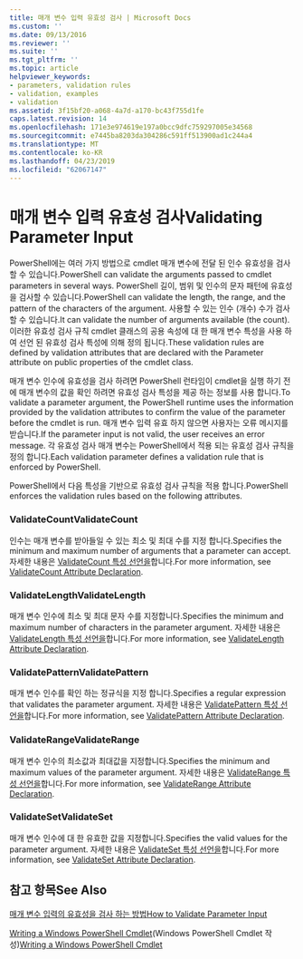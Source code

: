 ```yaml
---
title: 매개 변수 입력 유효성 검사 | Microsoft Docs
ms.custom: ''
ms.date: 09/13/2016
ms.reviewer: ''
ms.suite: ''
ms.tgt_pltfrm: ''
ms.topic: article
helpviewer_keywords:
- parameters, validation rules
- validation, examples
- validation
ms.assetid: 3f15bf20-a068-4a7d-a170-bc43f755d1fe
caps.latest.revision: 14
ms.openlocfilehash: 171e3e974619e197a0bcc9dfc759297005e34568
ms.sourcegitcommit: e7445ba8203da304286c591ff513900ad1c244a4
ms.translationtype: MT
ms.contentlocale: ko-KR
ms.lasthandoff: 04/23/2019
ms.locfileid: "62067147"
---
```

# <a name="validating-parameter-input"></a><span data-ttu-id="1cb16-102">매개 변수 입력 유효성 검사</span><span class="sxs-lookup"><span data-stu-id="1cb16-102">Validating Parameter Input</span></span>

<span data-ttu-id="1cb16-103">PowerShell에는 여러 가지 방법으로 cmdlet 매개 변수에 전달 된 인수 유효성을 검사할 수 있습니다.</span><span class="sxs-lookup"><span data-stu-id="1cb16-103">PowerShell can validate the arguments passed to cmdlet parameters in several ways.</span></span>
<span data-ttu-id="1cb16-104">PowerShell 길이, 범위 및 인수의 문자 패턴에 유효성을 검사할 수 있습니다.</span><span class="sxs-lookup"><span data-stu-id="1cb16-104">PowerShell can validate the length, the range, and the pattern of the characters of the argument.</span></span>
<span data-ttu-id="1cb16-105">사용할 수 있는 인수 (개수) 수가 검사할 수 있습니다.</span><span class="sxs-lookup"><span data-stu-id="1cb16-105">It can validate the number of arguments available (the count).</span></span>
<span data-ttu-id="1cb16-106">이러한 유효성 검사 규칙 cmdlet 클래스의 공용 속성에 대 한 매개 변수 특성을 사용 하 여 선언 된 유효성 검사 특성에 의해 정의 됩니다.</span><span class="sxs-lookup"><span data-stu-id="1cb16-106">These validation rules are defined by validation attributes that are declared with the Parameter attribute on public properties of the cmdlet class.</span></span>

<span data-ttu-id="1cb16-107">매개 변수 인수에 유효성을 검사 하려면 PowerShell 런타임이 cmdlet을 실행 하기 전에 매개 변수의 값을 확인 하려면 유효성 검사 특성을 제공 하는 정보를 사용 합니다.</span><span class="sxs-lookup"><span data-stu-id="1cb16-107">To validate a parameter argument, the PowerShell runtime uses the information provided by the validation attributes to confirm the value of the parameter before the cmdlet is run.</span></span>
<span data-ttu-id="1cb16-108">매개 변수 입력 유효 하지 않으면 사용자는 오류 메시지를 받습니다.</span><span class="sxs-lookup"><span data-stu-id="1cb16-108">If the parameter input is not valid, the user receives an error message.</span></span>
<span data-ttu-id="1cb16-109">각 유효성 검사 매개 변수는 PowerShell에서 적용 되는 유효성 검사 규칙을 정의 합니다.</span><span class="sxs-lookup"><span data-stu-id="1cb16-109">Each validation parameter defines a validation rule that is enforced by PowerShell.</span></span>

<span data-ttu-id="1cb16-110">PowerShell에서 다음 특성을 기반으로 유효성 검사 규칙을 적용 합니다.</span><span class="sxs-lookup"><span data-stu-id="1cb16-110">PowerShell enforces the validation rules based on the following attributes.</span></span>

### <a name="validatecount"></a><span data-ttu-id="1cb16-111">ValidateCount</span><span class="sxs-lookup"><span data-stu-id="1cb16-111">ValidateCount</span></span>

<span data-ttu-id="1cb16-112">인수는 매개 변수를 받아들일 수 있는 최소 및 최대 수를 지정 합니다.</span><span class="sxs-lookup"><span data-stu-id="1cb16-112">Specifies the minimum and maximum number of arguments that a parameter can accept.</span></span>
<span data-ttu-id="1cb16-113">자세한 내용은 [ValidateCount 특성 선언을](./validatecount-attribute-declaration.md)합니다.</span><span class="sxs-lookup"><span data-stu-id="1cb16-113">For more information, see [ValidateCount Attribute Declaration](./validatecount-attribute-declaration.md).</span></span>

### <a name="validatelength"></a><span data-ttu-id="1cb16-114">ValidateLength</span><span class="sxs-lookup"><span data-stu-id="1cb16-114">ValidateLength</span></span>

<span data-ttu-id="1cb16-115">매개 변수 인수에 최소 및 최대 문자 수를 지정합니다.</span><span class="sxs-lookup"><span data-stu-id="1cb16-115">Specifies the minimum and maximum number of characters in the parameter argument.</span></span>
<span data-ttu-id="1cb16-116">자세한 내용은 [ValidateLength 특성 선언을](./validatelength-attribute-declaration.md)합니다.</span><span class="sxs-lookup"><span data-stu-id="1cb16-116">For more information, see [ValidateLength Attribute Declaration](./validatelength-attribute-declaration.md).</span></span>

### <a name="validatepattern"></a><span data-ttu-id="1cb16-117">ValidatePattern</span><span class="sxs-lookup"><span data-stu-id="1cb16-117">ValidatePattern</span></span>

<span data-ttu-id="1cb16-118">매개 변수 인수를 확인 하는 정규식을 지정 합니다.</span><span class="sxs-lookup"><span data-stu-id="1cb16-118">Specifies a regular expression that validates the parameter argument.</span></span>
<span data-ttu-id="1cb16-119">자세한 내용은 [ValidatePattern 특성 선언을](./validatepattern-attribute-declaration.md)합니다.</span><span class="sxs-lookup"><span data-stu-id="1cb16-119">For more information, see [ValidatePattern Attribute Declaration](./validatepattern-attribute-declaration.md).</span></span>

### <a name="validaterange"></a><span data-ttu-id="1cb16-120">ValidateRange</span><span class="sxs-lookup"><span data-stu-id="1cb16-120">ValidateRange</span></span>

<span data-ttu-id="1cb16-121">매개 변수 인수의 최소값과 최대값을 지정합니다.</span><span class="sxs-lookup"><span data-stu-id="1cb16-121">Specifies the minimum and maximum values of the parameter argument.</span></span>
<span data-ttu-id="1cb16-122">자세한 내용은 [ValidateRange 특성 선언을](./validaterange-attribute-declaration.md)합니다.</span><span class="sxs-lookup"><span data-stu-id="1cb16-122">For more information, see [ValidateRange Attribute Declaration](./validaterange-attribute-declaration.md).</span></span>

### <a name="validateset"></a><span data-ttu-id="1cb16-123">ValidateSet</span><span class="sxs-lookup"><span data-stu-id="1cb16-123">ValidateSet</span></span>

<span data-ttu-id="1cb16-124">매개 변수 인수에 대 한 유효한 값을 지정합니다.</span><span class="sxs-lookup"><span data-stu-id="1cb16-124">Specifies the valid values for the parameter argument.</span></span>
<span data-ttu-id="1cb16-125">자세한 내용은 [ValidateSet 특성 선언을](./validateset-attribute-declaration.md)합니다.</span><span class="sxs-lookup"><span data-stu-id="1cb16-125">For more information, see [ValidateSet Attribute Declaration](./validateset-attribute-declaration.md).</span></span>

## <a name="see-also"></a><span data-ttu-id="1cb16-126">참고 항목</span><span class="sxs-lookup"><span data-stu-id="1cb16-126">See Also</span></span>

[<span data-ttu-id="1cb16-127">매개 변수 입력의 유효성을 검사 하는 방법</span><span class="sxs-lookup"><span data-stu-id="1cb16-127">How to Validate Parameter Input</span></span>](./how-to-validate-parameter-input.md)

<span data-ttu-id="1cb16-128">[Writing a Windows PowerShell Cmdlet](./writing-a-windows-powershell-cmdlet.md)(Windows PowerShell Cmdlet 작성)</span><span class="sxs-lookup"><span data-stu-id="1cb16-128">[Writing a Windows PowerShell Cmdlet](./writing-a-windows-powershell-cmdlet.md)</span></span>
